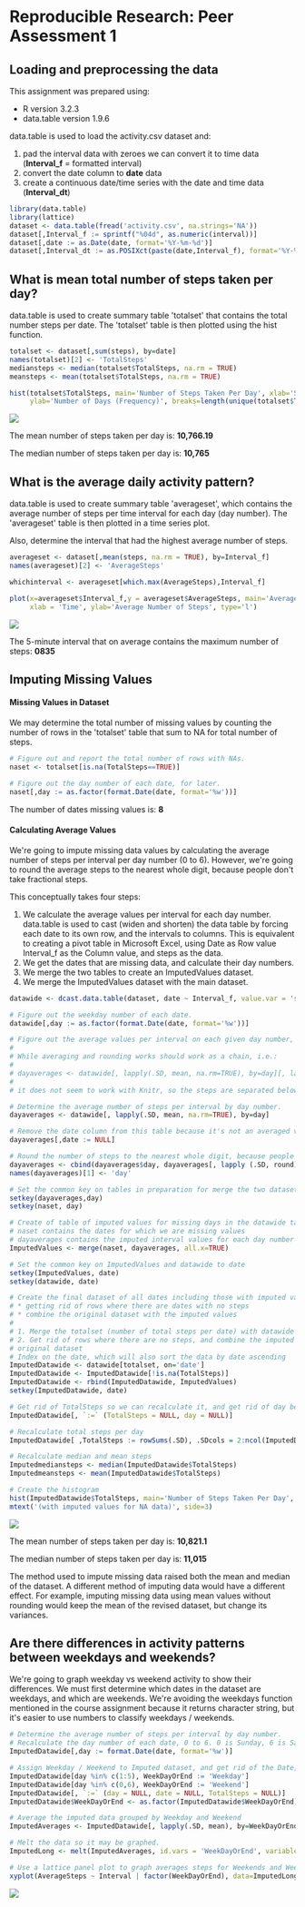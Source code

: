 # Reproducible Research: Peer Assessment 1

## Loading and preprocessing the data
This assignment was prepared using:  
* R version 3.2.3  
* data.table version 1.9.6

data.table is used to load the activity.csv dataset and:  
1. pad the interval data with zeroes we can convert it to time data (**Interval_f** = formatted interval)  
2. convert the date column to **date** data  
3. create a continuous date/time series with the date and time data (**Interval_dt**)  



```r
library(data.table)
library(lattice)
dataset <- data.table(fread('activity.csv', na.strings='NA'))
dataset[,Interval_f := sprintf("%04d", as.numeric(interval))]
dataset[,date := as.Date(date, format='%Y-%m-%d')] 
dataset[,Interval_dt := as.POSIXct(paste(date,Interval_f), format='%Y-%m-%d %H%M')]  
```

## What is mean total number of steps taken per day?

data.table is used to create summary table 'totalset' that contains the total number steps per date. The 'totalset' table is then plotted using the hist function.


```r
totalset <- dataset[,sum(steps), by=date]
names(totalset)[2] <- 'TotalSteps'
mediansteps <- median(totalset$TotalSteps, na.rm = TRUE)
meansteps <- mean(totalset$TotalSteps, na.rm = TRUE)

hist(totalset$TotalSteps, main='Number of Steps Taken Per Day', xlab='Steps Taken Per Day',
     ylab='Number of Days (Frequency)', breaks=length(unique(totalset$TotalSteps)))  
```

![](PA1_template_files/figure-html/mean_steps_per_day-1.png) 

The mean number of steps taken per day is: **10,766.19**

The median number of steps taken per day is: **10,765**

## What is the average daily activity pattern?

data.table is used to create summary table 'averageset', which contains the average number of steps per time interval for each day (day number). The 'averageset' table is then plotted in a time series plot.

Also, determine the interval that had the highest average number of steps.

```r
averageset <- dataset[,mean(steps, na.rm = TRUE), by=Interval_f]
names(averageset)[2] <- 'AverageSteps'

whichinterval <- averageset[which.max(AverageSteps),Interval_f]

plot(x=averageset$Interval_f,y = averageset$AverageSteps, main='Average Daily Pattern',
     xlab = 'Time', ylab='Average Number of Steps', type='l')
```

![](PA1_template_files/figure-html/average_daily_activity_pattern-1.png) 

The 5-minute interval that on average contains the maximum number of steps: **0835**

## Imputing Missing Values

#### Missing Values in Dataset
We may determine the total number of missing values by counting the number of rows in the 'totalset' table that sum to NA for total number of steps.


```r
# Figure out and report the total number of rows with NAs. 
naset <- totalset[is.na(TotalSteps==TRUE)]

# Figure out the day number of each date, for later.
naset[,day := as.factor(format.Date(date, format='%w'))]
```

The number of dates missing values is: **8**

#### Calculating Average Values 

We're going to impute missing data values by calculating the average number of steps per interval per day number (0 to 6). However, we're going to round the average steps to the nearest whole digit, because people don't take fractional steps.

This conceptually takes four steps:  
1. We calculate the average values per interval for each day number. data.table is used to cast (widen and shorten) the data table by forcing each date to its own row, and the intervals to columns. This is equivalent to creating a pivot table in Microsoft Excel, using Date as Row value Interval_f as the Column value, and steps as the data.  
2. We get the dates that are missing data, and calculate their day numbers.  
3. We merge the two tables to create an ImputedValues dataset.  
4. We merge the ImputedValues dataset with the main dataset.  


```r
datawide <- dcast.data.table(dataset, date ~ Interval_f, value.var = 'steps')

# Figure out the weekday number of each date.
datawide[,day := as.factor(format.Date(date, format='%w'))]

# Figure out the average values per interval on each given day number, but round to the nearest digit because people don't take fractional steps. This will obviously skew the median and average steps.
#
# While averaging and rounding works should work as a chain, i.e.:
#
# dayaverages <- datawide[, lapply(.SD, mean, na.rm=TRUE), by=day][, lapply (.SD, round), .SDcols=2:ncol(dayaverages)]
#
# it does not seem to work with Knitr, so the steps are separated below

# Determine the average number of steps per interval by day number.
dayaverages <- datawide[, lapply(.SD, mean, na.rm=TRUE), by=day]

# Remove the date column from this table because it's not an averaged value.
dayaverages[,date := NULL]

# Round the number of steps to the nearest whole digit, because people don't take fractional steps. The first column is day, so it won't be averaged, but we still need it as an identifier column.
dayaverages <- cbind(dayaverages$day, dayaverages[, lapply (.SD, round), .SDcols=2:ncol(dayaverages)])
names(dayaverages)[1] <- 'day'

# Set the common key on tables in preparation for merge the two datasets
setkey(dayaverages,day)
setkey(naset, day)

# Create of table of imputed values for missing days in the datawide table.
# naset contains the dates for which we are missing values
# dayaverages contains the imputed interval values for each day number
ImputedValues <- merge(naset, dayaverages, all.x=TRUE)

# Set the common key on ImputedValues and datawide to date
setkey(ImputedValues, date)
setkey(datawide, date)

# Create the final dataset of all dates including those with imputed values. While the R data.table package is pretty strong with column manipulation, it is less so with row manipulation. There is no easy way to update rows. So we're going to do a SQL UPDATE in two steps:
# * getting rid of rows where there are dates with no steps
# * combine the original dataset with the imputed values
#
# 1. Merge the totalset (number of total steps per date) with datawide  
# 2. Get rid of rows where there are no steps, and combine the imputed values with the
# original dataset
# Index on the date, which will also sort the data by date ascending
ImputedDatawide <- datawide[totalset, on='date']
ImputedDatawide <- ImputedDatawide[!is.na(TotalSteps)]
ImputedDatawide <- rbind(ImputedDatawide, ImputedValues)
setkey(ImputedDatawide, date)

# Get rid of TotalSteps so we can recalculate it, and get rid of day because it gets in the way of TotalSteps being recalculated (specifically, the .SDCols parameter)
ImputedDatawide[, `:=` (TotalSteps = NULL, day = NULL)]

# Recalculate total steps per day
ImputedDatawide[ ,TotalSteps := rowSums(.SD), .SDcols = 2:ncol(ImputedDatawide)]

# Recalculate median and mean steps
Imputedmediansteps <- median(ImputedDatawide$TotalSteps)
Imputedmeansteps <- mean(ImputedDatawide$TotalSteps)

# Create the histogram
hist(ImputedDatawide$TotalSteps, main='Number of Steps Taken Per Day', xlab='Steps Taken Per Day', ylab='Number of Days (Frequency)', breaks=length(unique(ImputedDatawide$TotalSteps)))
mtext('(with imputed values for NA data)', side=3) 
```

![](PA1_template_files/figure-html/impute_missing_values-1.png) 

The mean number of steps taken per day is: **10,821.1**

The median number of steps taken per day is: **11,015**

The method used to impute missing data raised both the mean and median of the dataset. A different method of imputing data would have a different effect. For example, imputing missing data using mean values without rounding would keep the mean of the revised dataset, but change its variances.

## Are there differences in activity patterns between weekdays and weekends?

We're going to graph weekday vs weekend activity to show their differences. We must first determine which dates in the dataset are weekdays, and which are weekends. We're avoiding the weekdays function mentioned in the course assignment because it returns character string, but it's easier to use numbers to classify weekdays / weekends.


```r
# Determine the average number of steps per interval by day number.
# Recalculate the day number of each date, 0 to 6. 0 is Sunday, 6 is Saturday.
ImputedDatawide[,day := format.Date(date, format='%w')]

# Assign Weekday / Weekend to Imputed dataset, and get rid of the Date, Day, and TotalSteps variables, because these variables shouldn't be averaged.
ImputedDatawide[day %in% c(1:5), WeekDayOrEnd := 'Weekday']
ImputedDatawide[day %in% c(0,6), WeekDayOrEnd := 'Weekend']
ImputedDatawide[, `:=` (day = NULL, date = NULL, TotalSteps = NULL)]
ImputedDatawide$WeekDayOrEnd <- as.factor(ImputedDatawide$WeekDayOrEnd)

# Average the imputed data grouped by Weekday and Weekend
ImputedAverages <- ImputedDatawide[, lapply(.SD, mean), by=WeekDayOrEnd]

# Melt the data so it may be graphed.
ImputedLong <- melt(ImputedAverages, id.vars = 'WeekDayOrEnd', variable.name = 'Interval', value.name = 'AverageSteps')

# Use a lattice panel plot to graph averages steps for Weekends and Weekdays.
xyplot(AverageSteps ~ Interval | factor(WeekDayOrEnd), data=ImputedLong, groups=WeekDayOrEnd, type='l', layout=c(1,2))
```

![](PA1_template_files/figure-html/Weekdays_vs_Weekends-1.png) 
